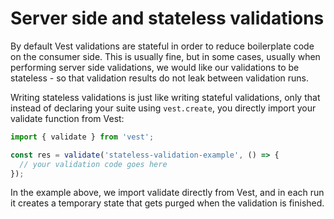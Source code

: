 # Server side and stateless validations

By default Vest validations are stateful in order to reduce boilerplate code on the consumer side. This is usually fine, but in some cases, usually when performing server side validations, we would like our validations to be stateless - so that validation results do not leak between validation runs.

Writing stateless validations is just like writing stateful validations, only that instead of declaring your suite using `vest.create`, you directly import your validate function from Vest:

```js
import { validate } from 'vest';

const res = validate('stateless-validation-example', () => {
  // your validation code goes here
});
```

In the example above, we import validate directly from Vest, and in each run it creates a temporary state that gets purged when the validation is finished.
